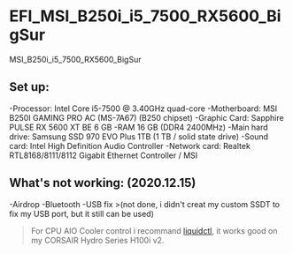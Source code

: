 # EFI_MSI_B250i_i5_7500_RX5600_BigSur
 MSI_B250i_i5_7500_RX5600_BigSur

## **Set up:**
   
   -Processor: Intel Core i5-7500 @ 3.40GHz quad-core
   -Motherboard: MSI B250I GAMING PRO AC (MS-7A67) (B250 chipset)
   -Graphic Card: Sapphire PULSE RX 5600 XT BE 6 GB
   -RAM 16 GB (DDR4 2400MHz)
   -Main hard drive: Samsung SSD 970 EVO Plus 1TB (1 TB / solid state drive)
   -Sound card: Intel High Definition Audio Controller
   -Network card: Realtek RTL8168/8111/8112 Gigabit Ethernet Controller / MSI
   
   
## **What's not working: (2020.12.15)**
   
   -Airdrop
   -Bluetooth
   -USB fix >(not done, i didn't creat my custom SSDT to fix my USB port, but it still can be used)
   
>For CPU AIO Cooler control i recommand [liquidctl](https://github.com/jonasmalacofilho/liquidctl), it works good on my CORSAIR Hydro Series H100i v2.
